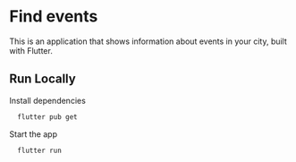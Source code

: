 # Find events

This is an application that shows information about events in your city, built with Flutter.

## Run Locally

Install dependencies

```bash
  flutter pub get
```

Start the app

```bash
  flutter run
```
